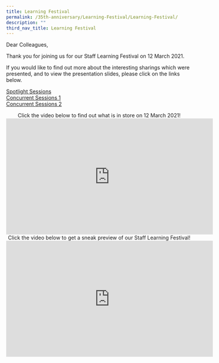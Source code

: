 ```yaml
---
title: Learning Festival
permalink: /35th-anniversary/Learning-Festival/Learning-Festival/
description: ""
third_nav_title: Learning Festival
---
```

Dear Colleagues, 

Thank you for joining us for our Staff Learning Festival on 12 March 2021. 

If you would like to find out more about the interesting sharings which were presented, and to view the presentation slides, please click on the links below.

[Spotlight Sessions](/35th-anniversary/Learning-Festival/Spotlight-Sessions)
<br>
[Concurrent Sessions 1](/35th-anniversary/Learning-Festival/Spotlight-Sessions)
<br>
[Concurrent Sessions 2](/35th-anniversary/Learning-Festival/Spotlight-Sessions)

<center> Click the video below to find out what is in store on 12 March 2021! </center>

<iframe width="560" height="315" src="https://www.youtube.com/embed/yIlV3i_UJGs" title="YouTube video player" frameborder="0" allow="accelerometer; autoplay; clipboard-write; encrypted-media; gyroscope; picture-in-picture" allowfullscreen></iframe>

<center>Click the video below to get a sneak preview of our Staff Learning Festival!</center>

<iframe width="560" height="315" src="https://www.youtube.com/embed/2X4PSXDFrxw" title="YouTube video player" frameborder="0" allow="accelerometer; autoplay; clipboard-write; encrypted-media; gyroscope; picture-in-picture" allowfullscreen></iframe>